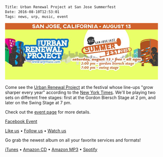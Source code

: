     Title: Urban Renewal Project at San Jose Summerfest
    Date: 2016-08-10T12:53:01
    Tags: news, urp, music, event

<img src="/img/blog/2016/08/10/urban-renewal-project-at-san-jose-summerfest/urban-renewal-project-at-san-jose-summerfest-banner.jpg"
     alt="Urban Renewal Project San Jose Summerfest banner" 
     href="/blog/2016/08/10/urban-renewal-project-at-san-jose-summerfest"
     class="img-urp-banner">

<!-- more -->

Come see the [Urban Renewal Project] at the festival whose line-ups "grow
sharper every year" according to the [New York Times][SJSF NYTimes Review]. We'll
be playing two sets on different free stages: first at the Gordon Biersch Stage
at 2 pm, and later on the Swing Stage at 7 pm.

Check out the [event page][SJSF URP Page] for more details.

[SJSF URP Page]: https://summerfest.sanjosejazz.org/artists/urban-renewal-project
[SJSF NYTimes Review]: http://www.nytimes.com/interactive/2016/05/19/arts/summer-festivals.html?_r=0#id-573c95514c07b60001000013

[Facebook Event]

[Like us] • [Follow us] • [Watch us]

Go grab the newest album on all your favorite services and formats!

[iTunes] • [Amazon CD] • [Amazon MP3] • [Spotify]

[Urban Renewal Project]: http://urpmusic.com
[Facebook Event]: https://www.facebook.com/events/1042018845894967
[Like us]: http://www.fb.com/urpmusic
[Follow us]: http://www.twitter.com/urpmusic
[Watch us]: http://www.youtube.com/urpmusic
[iTunes]: https://itunes.apple.com/us/album/local-legend/id910942147
[Amazon CD]: http://www.amazon.com/Local-Legend-Urban-Renewal-Project/dp/B00N9T391G
[Amazon MP3]: http://www.amazon.com/Local-Legend-Urban-Renewal-Project/dp/B00MWSOD6A
[Spotify]: https://play.spotify.com/album/6RtF0ZRBGIaqVC9imEo1BR
